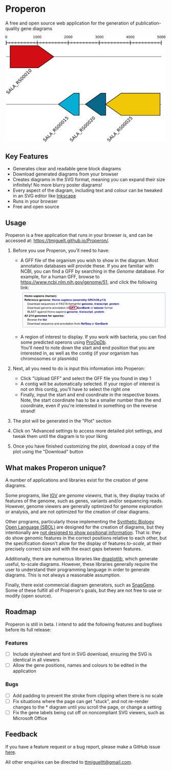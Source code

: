 # Properon

A free and open source web application for the generation of publication-quality gene diagrams

<img width="500px" src="docs/example.png"/>

## Key Features

* Generates clear and readable gene block diagrams
* Download generated diagrams from your browser
* Creates diagrams in the SVG format, meaning you can expand their size infinitely! No more blurry poster diagrams!
* Every aspect of the diagram, including text and colour can be tweaked in an SVG editor like [Inkscape](https://inkscape.org/)
* Runs in your browser
* Free and open source

## Usage

Properon is a free application that runs in your browser is, and can be accessed at: https://tmiguelt.github.io/Properon/.

1. Before you use Properon, you'll need to have:

    * A GFF file of the organism you wish to show in the diagram.
    Most annotation databases will provide these.
    If you are familiar with NCBI, you can find a GFF by searching in the *Genome* database.
    For example, for a human GFF, browse to https://www.ncbi.nlm.nih.gov/genome/51, and click the following link:
    ![](docs/ncbi_gff.png)

    * A region of interest to display.
      If you work with bacteria, you can find some predicted operons using [ProOpDb](http://biocomputo2.ibt.unam.mx/OperonPredictor/).  
      You'll need to note down the start and end position that you are interested in, as well as the contig (if your organism has chromosomes or plasmids)
  
2. Next, all you need to do is input this information into Properon:
    * Click "Upload GFF" and select the GFF file you found in step 1
    * A contig will be automatically selected.
     If your region of interest is not on this contig, you'll have to select the right one
    * Finally, input the start and end coordinate in the respective boxes.
      Note, the start coordinate has to be a smaller number than the end coordinate, even if you're interested in something on the reverse strand!
      
3. The plot will be generated in the "Plot" section
4. Click on "Advanced settings to access more detailed plot settings, and tweak them until the diagram is to your liking
5. Once you have finished customizing the plot, download a copy of the plot using the "Download" button
  
## What makes Properon unique?

A number of applications and libraries exist for the creation of gene diagrams.

Some programs, like [IGV](https://igv.org) are *genome viewers*, that is, they display tracks of features of the genome, such as genes, variants and/or sequencing reads.
However, genome viewers are generally optimized for genome exploration or analysis, and are not optimized for the creation of clear diagrams.

Other programs, particularly those implementing the [Synthetic Biology Open Language (SBOL)](https://sbolstandard.org/applications/) are designed for the creation of diagrams, but they intentionally are [not designed to show positional information](https://github.com/VisBOL/visbol-js/issues/109#issue-441005567).
That is: they do show genomic features in the correct positions relative to each other, but the specification doesn't allow for the display of features *to-scale*, at their precisely correct size and with the exact gaps between features.

Additionally, there are numerous libraries like [dnaplotlib](https://github.com/VoigtLab/dnaplotlib), which generate useful, to-scale diagrams.
However, these libraries generally require the user to understand their programming language in order to generate diagrams.
This is not always a reasonable assumption.

Finally, there exist commercial diagram generators, such as [SnapGene](https://www.snapgene.com/).
Some of these fulfill all of Properon's goals, but they are not free to use or modify (open source).

## Roadmap

Properon is still in beta. 
I intend to add the following features and bugfixes before its full release:

### Features
* [ ] Include stylesheet and font in SVG download, ensuring the SVG is identical in all viewers
* [ ] Allow the gene positions, names and colours to be edited in the application

### Bugs
* [ ] Add padding to prevent the stroke from clipping when there is no scale
* [ ] Fix situations where the page can get "stuck", and not re-render changes to the * diagram until you scroll the page, or change a setting
* [ ] Fix the gene labels being cut off on noncompliant SVG viewers, such as Microsoft Office

## Feedback

If you have a feature request or a bug report, please make a GitHub issue [here](https://github.com/TMiguelT/Properon/issues).

All other enquiries can be directed to ttmigueltt@gmail.com.
